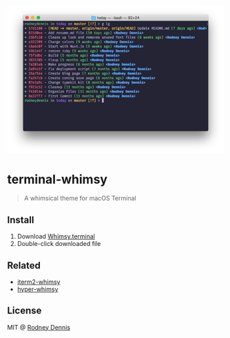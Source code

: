 ![](screenshot.png)

# terminal-whimsy
> A whimsical theme for macOS Terminal


## Install
1. Download [Whimsy.terminal](Whimsy.terminal)
2. Double-click downloaded file


## Related
- [iterm2-whimsy](https://github.com/rod/iterm2-whimsy)
- [hyper-whimsy](https://github.com/rod/hyper-whimsy)


## License
MIT @ [Rodney Dennis](https://rod.today)

